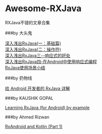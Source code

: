 # Awesome-RXJava
RXJava不错的文章合集

###by 大头鬼

[深入浅出RxJava(一：基础篇)](!--http://blog.csdn.net/lzyzsd/article/details/41833541)  
[深入浅出RxJava(二：操作符)](http://blog.csdn.net/lzyzsd/article/details/44094895)  
[深入浅出RxJava三--响应式的好处](http://blog.csdn.net/lzyzsd/article/details/44891933)  
[深入浅出RxJava四-在Android中使用响应式编程](http://blog.csdn.net/lzyzsd/article/details/45033611)  
[RxJava使用场景小结](http://blog.csdn.net/lzyzsd/article/details/50120801)

###by 扔物线

[给 Android 开发者的 RxJava 详解](http://gank.io/post/560e15be2dca930e00da1083)

###by KAUSHIK GOPAL

[Learning RxJava (for Android) by example](https://www.youtube.com/watch?v=k3D0cWyNno4)  

###by Ahmed Rizwan

[RxAndroid and Kotlin (Part 1)](https://medium.com/@ahmedrizwan/rxandroid-and-kotlin-part-1-f0382dc26ed8#.wc5bu83zk)

